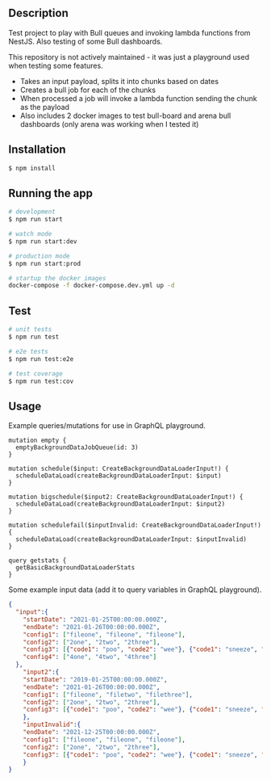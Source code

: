 ## Description

Test project to play with Bull queues and invoking lambda functions from NestJS. Also testing of some Bull dashboards.

This repository is not actively maintained - it was just a playground used when testing some features.

- Takes an input payload, splits it into chunks based on dates
- Creates a bull job for each of the chunks
- When processed a job will invoke a lambda function sending the chunk as the payload
- Also includes 2 docker images to test bull-board and arena bull dashboards (only arena was working when I tested it)

## Installation

```bash
$ npm install
```

## Running the app

```bash
# development
$ npm run start

# watch mode
$ npm run start:dev

# production mode
$ npm run start:prod

# startup the docker images
docker-compose -f docker-compose.dev.yml up -d
```

## Test

```bash
# unit tests
$ npm run test

# e2e tests
$ npm run test:e2e

# test coverage
$ npm run test:cov
```

## Usage

Example queries/mutations for use in GraphQL playground.
```
mutation empty {
  emptyBackgroundDataJobQueue(id: 3)
}

mutation schedule($input: CreateBackgroundDataLoaderInput!) {
  scheduleDataLoad(createBackgroundDataLoaderInput: $input)
}

mutation bigschedule($input2: CreateBackgroundDataLoaderInput!) {
  scheduleDataLoad(createBackgroundDataLoaderInput: $input2)
}

mutation schedulefail($inputInvalid: CreateBackgroundDataLoaderInput!) {
  scheduleDataLoad(createBackgroundDataLoaderInput: $inputInvalid)
}

query getstats {
  getBasicBackgroundDataLoaderStats
}
```

Some example input data (add it to query variables in GraphQL playground).
```json
{
  "input":{
    "startDate": "2021-01-25T00:00:00.000Z",
    "endDate": "2021-01-26T00:00:00.000Z",
    "config1": ["fileone", "fileone", "fileone"],
    "config2": ["2one", "2two", "2three"],
    "config3": [{"code1": "poo", "code2": "wee"}, {"code1": "sneeze", "code2": "fart"}],
    "config4": ["4one", "4two", "4three"]
  },
    "input2":{
    "startDate": "2019-01-25T00:00:00.000Z",
    "endDate": "2021-01-26T00:00:00.000Z",
    "config1": ["fileone", "filetwo", "filethree"],
    "config2": ["2one", "2two", "2three"],
    "config3": [{"code1": "poo", "code2": "wee"}, {"code1": "sneeze", "code2": "fart"}]
    },
    "inputInvalid":{
    "endDate": "2021-12-25T00:00:00.000Z",
    "config1": ["fileone", "fileone", "fileone"],
    "config2": ["2one", "2two", "2three"],
    "config3": [{"code1": "poo", "code2": "wee"}, {"code1": "sneeze", "code2": "fart"}]
    }
}
```
